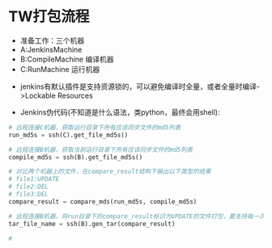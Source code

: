 # TW打包流程

* 准备工作：三个机器 
* A:JenkinsMachine 
* B:CompileMachine 编译机器
* C:RunMachine 运行机器

- jenkins有默认插件是支持资源锁的，可以避免编译时全量，或者全量时编译->Lockable Resources

* Jenkins伪代码(不知道是什么语法，类python，最终会用shell):
``` py
# 远程连接C机器，获取运行目录下所有应该同步文件的md5列表
run_md5s = ssh(C).get_file_md5s()

# 远程连接B机器，获取当前运行目录下所有应该同步文件的md5列表
compile_md5s = ssh(B).get_file_md5s()

# 对比两个机器上的文件，在compare_result结构下输出以下类型的结果
# file1:UPDATE
# file2:DEL
# file3:DEL
compare_result = compare_mds(run_md5s, compile_md5s)

# 远程连接B机器，将run目录下的compare_result标识为UPDATE的文件打包，要支持每一次打包在B机器上不同的工作目录，以方便支持多机器同时更新
tar_file_name = ssh(B).gen_tar(compare_result)

# 

```